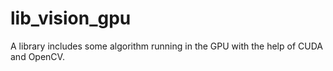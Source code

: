 # lib_vision_gpu
A library includes some algorithm running in the GPU with the help of CUDA and OpenCV.
